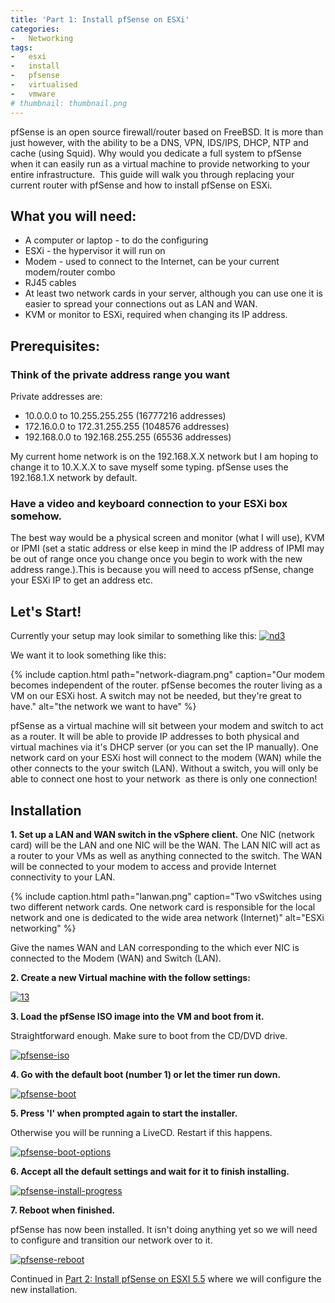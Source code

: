 ```yaml
---
title: 'Part 1: Install pfSense on ESXi'
categories:
-   Networking
tags:
-   esxi
-   install
-   pfsense
-   virtualised
-   vmware
# thumbnail: thumbnail.png
---
```


pfSense is an open source firewall/router based on FreeBSD. It is more than just however, with the ability to be a DNS, VPN, IDS/IPS, DHCP, NTP and cache (using Squid). Why would you dedicate a full system to pfSense when it can easily run as a virtual machine to provide networking to your entire infrastructure.  This guide will walk you through replacing your current router with pfSense and how to install pfSense on ESXi.

<!-- more -->

## What you will need:

*   A computer or laptop - to do the configuring
*   ESXi - the hypervisor it will run on
*   Modem - used to connect to the Internet, can be your current modem/router combo
*   RJ45 cables
*   At least two network cards in your server, although you can use one it is easier to spread your connections out as LAN and WAN.
*   KVM or monitor to ESXi, required when changing its IP address.

## Prerequisites:

### Think of the private address range you want

Private addresses are:

*   10.0.0.0 to 10.255.255.255 (16777216 addresses)
*   172.16.0.0 to 172.31.255.255 (1048576 addresses)
*   192.168.0.0 to 192.168.255.255 (65536 addresses)

My current home network is on the 192.168.X.X network but I am hoping to change it to 10.X.X.X to save myself some typing. pfSense uses the 192.168.1.X network by default.

### Have a video and keyboard connection to your ESXi box somehow.

The best way would be a physical screen and monitor (what I will use), KVM or IPMI (set a static address or else keep in mind the IP address of IPMI may be out of range once you change once you begin to work with the new address range.).This is because you will need to access pfSense, change your ESXi IP to get an address etc.

## Let's Start!

Currently your setup may look similar to something like this: [![nd3](nd3.png)](nd3.png)

We want it to look something like this:

{% include caption.html path="network-diagram.png" caption="Our modem becomes independent of the router. pfSense becomes the router living as a VM on our ESXi host. A switch may not be needed, but they're great to have." alt="the network we want to have" %}

pfSense as a virtual machine will sit between your modem and switch to act as a router. It will be able to provide IP addresses to both physical and virtual machines via it's DHCP server (or you can set the IP manually). One network card on your ESXi host will connect to the modem (WAN) while the other connects to the your switch (LAN). Without a switch, you will only be able to connect one host to your network  as there is only one connection!

## Installation

**1. Set up a LAN and WAN switch in the vSphere client.** One NIC (network card) will be the LAN and one NIC will be the WAN. The LAN NIC will act as a router to your VMs as well as anything connected to the switch. The WAN will be connected to your modem to access and provide Internet connectivity to your LAN.

{% include caption.html path="lanwan.png" caption="Two vSwitches using two different network cards. One network card is responsible for the local network and one is dedicated to the wide area network (Internet)" alt="ESXi networking" %}

Give the names WAN and LAN corresponding to the which ever NIC is connected to the Modem (WAN) and Switch (LAN).

**2. Create a new Virtual machine with the follow settings:**

[![13](13.png)](13.png)

**3. Load the pfSense ISO image into the VM and boot from it.**

Straightforward enough. Make sure to boot from the CD/DVD drive.

[![pfsense-iso](14.png)](14.png)

**4. Go with the default boot (number 1) or let the timer run down.**

[![pfsense-boot](141.png)](141.png)

**5. Press 'I' when prompted again to start the installer.**

Otherwise you will be running a LiveCD. Restart if this happens.

[![pfsense-boot-options](142.png)](142.png)

**6. Accept all the default settings and wait for it to finish installing.**

[![pfsense-install-progress](143.png)](143.png)

**7. Reboot when finished.**

pfSense has now been installed. It isn't doing anything yet so we will need to configure and transition our network over to it.

[![pfsense-reboot](144.png)](144.png)

Continued in [Part 2: Install pfSense on ESXI 5.5](/part-2-install-pfsense-esxi-5-5/) where we will configure the new installation.
